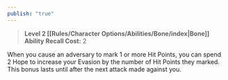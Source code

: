 ```yaml
---
publish: "true"
---
```

> **Level 2 [[Rules/Character Options/Abilities/Bone/index|Bone]] Ability**
> **Recall Cost:** 2

When you cause an adversary to mark 1 or more Hit Points, you can spend 2 Hope to increase your Evasion by the number of Hit Points they marked. This bonus lasts until after the next attack made against you.
